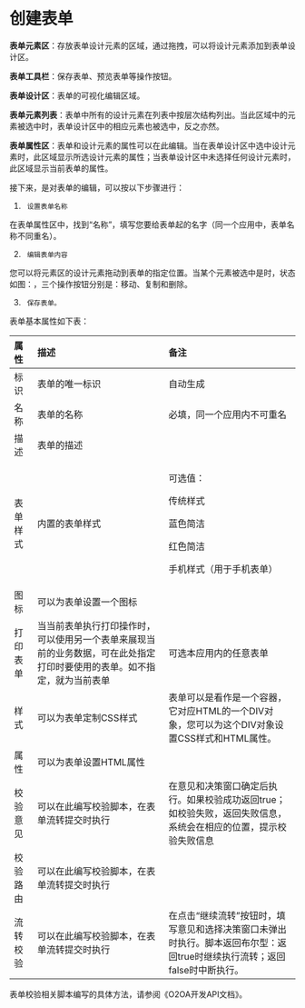 # 创建表单

**表单元素区**：存放表单设计元素的区域，通过拖拽，可以将设计元素添加到表单设计区。

**表单工具栏**：保存表单、预览表单等操作按钮。

**表单设计区**：表单的可视化编辑区域。

**表单元素列表**：表单中所有的设计元素在列表中按层次结构列出。当此区域中的元素被选中时，表单设计区中的相应元素也被选中，反之亦然。

**表单属性区**：表单和设计元素的属性可以在此编辑。当在表单设计区中选中设计元素时，此区域显示所选设计元素的属性；当表单设计区中未选择任何设计元素时，此区域显示当前表单的属性。

接下来，是对表单的编辑，可以按以下步骤进行：

1.      设置表单名称  
 在表单属性区中，找到“名称”，填写您要给表单起的名字（同一个应用中，表单名称不同重名）。

2.      编辑表单内容  
 您可以将元素区的设计元素拖动到表单的指定位置。当某个元素被选中是时，状态如图：，三个操作按钮分别是：移动、复制和删除。

3.      保存表单。

  
表单基本属性如下表：

<table>
  <thead>
    <tr>
      <th style="text-align:left"><b>&#x5C5E;&#x6027;</b>
      </th>
      <th style="text-align:left"><b>&#x63CF;&#x8FF0;</b>
      </th>
      <th style="text-align:left"><b>&#x5907;&#x6CE8;</b>
      </th>
    </tr>
  </thead>
  <tbody>
    <tr>
      <td style="text-align:left">&#x6807;&#x8BC6;</td>
      <td style="text-align:left">&#x8868;&#x5355;&#x7684;&#x552F;&#x4E00;&#x6807;&#x8BC6;</td>
      <td style="text-align:left">&#x81EA;&#x52A8;&#x751F;&#x6210;</td>
    </tr>
    <tr>
      <td style="text-align:left">&#x540D;&#x79F0;</td>
      <td style="text-align:left">&#x8868;&#x5355;&#x7684;&#x540D;&#x79F0;</td>
      <td style="text-align:left">&#x5FC5;&#x586B;&#xFF0C;&#x540C;&#x4E00;&#x4E2A;&#x5E94;&#x7528;&#x5185;&#x4E0D;&#x53EF;&#x91CD;&#x540D;</td>
    </tr>
    <tr>
      <td style="text-align:left">&#x63CF;&#x8FF0;</td>
      <td style="text-align:left">&#x8868;&#x5355;&#x7684;&#x63CF;&#x8FF0;</td>
      <td style="text-align:left"></td>
    </tr>
    <tr>
      <td style="text-align:left">&#x8868;&#x5355;&#x6837;&#x5F0F;</td>
      <td style="text-align:left">&#x5185;&#x7F6E;&#x7684;&#x8868;&#x5355;&#x6837;&#x5F0F;</td>
      <td style="text-align:left">
        <p>&#x53EF;&#x9009;&#x503C;&#xFF1A;</p>
        <p>&#x4F20;&#x7EDF;&#x6837;&#x5F0F;</p>
        <p>&#x84DD;&#x8272;&#x7B80;&#x6D01;</p>
        <p>&#x7EA2;&#x8272;&#x7B80;&#x6D01;</p>
        <p>&#x624B;&#x673A;&#x6837;&#x5F0F;&#xFF08;&#x7528;&#x4E8E;&#x624B;&#x673A;&#x8868;&#x5355;&#xFF09;</p>
      </td>
    </tr>
    <tr>
      <td style="text-align:left">&#x56FE;&#x6807;</td>
      <td style="text-align:left">&#x53EF;&#x4EE5;&#x4E3A;&#x8868;&#x5355;&#x8BBE;&#x7F6E;&#x4E00;&#x4E2A;&#x56FE;&#x6807;</td>
      <td
      style="text-align:left"></td>
    </tr>
    <tr>
      <td style="text-align:left">&#x6253;&#x5370;&#x8868;&#x5355;</td>
      <td style="text-align:left">&#x5F53;&#x5F53;&#x524D;&#x8868;&#x5355;&#x6267;&#x884C;&#x6253;&#x5370;&#x64CD;&#x4F5C;&#x65F6;&#xFF0C;&#x53EF;&#x4EE5;&#x4F7F;&#x7528;&#x53E6;&#x4E00;&#x4E2A;&#x8868;&#x5355;&#x6765;&#x5C55;&#x73B0;&#x5F53;&#x524D;&#x7684;&#x4E1A;&#x52A1;&#x6570;&#x636E;&#xFF0C;&#x53EF;&#x5728;&#x6B64;&#x5904;&#x6307;&#x5B9A;&#x6253;&#x5370;&#x65F6;&#x8981;&#x4F7F;&#x7528;&#x7684;&#x8868;&#x5355;&#x3002;&#x5982;&#x4E0D;&#x6307;&#x5B9A;&#xFF0C;&#x5C31;&#x4E3A;&#x5F53;&#x524D;&#x8868;&#x5355;</td>
      <td
      style="text-align:left">&#x53EF;&#x9009;&#x672C;&#x5E94;&#x7528;&#x5185;&#x7684;&#x4EFB;&#x610F;&#x8868;&#x5355;</td>
    </tr>
    <tr>
      <td style="text-align:left">&#x6837;&#x5F0F;</td>
      <td style="text-align:left">&#x53EF;&#x4EE5;&#x4E3A;&#x8868;&#x5355;&#x5B9A;&#x5236;CSS&#x6837;&#x5F0F;</td>
      <td
      style="text-align:left">&#x8868;&#x5355;&#x53EF;&#x4EE5;&#x662F;&#x770B;&#x4F5C;&#x662F;&#x4E00;&#x4E2A;&#x5BB9;&#x5668;&#xFF0C;&#x5B83;&#x5BF9;&#x5E94;HTML&#x7684;&#x4E00;&#x4E2A;DIV&#x5BF9;&#x8C61;&#xFF0C;&#x60A8;&#x53EF;&#x4EE5;&#x4E3A;&#x8FD9;&#x4E2A;DIV&#x5BF9;&#x8C61;&#x8BBE;&#x7F6E;CSS&#x6837;&#x5F0F;&#x548C;HTML&#x5C5E;&#x6027;&#x3002;</td>
    </tr>
    <tr>
      <td style="text-align:left">&#x5C5E;&#x6027;</td>
      <td style="text-align:left">&#x53EF;&#x4EE5;&#x4E3A;&#x8868;&#x5355;&#x8BBE;&#x7F6E;HTML&#x5C5E;&#x6027;</td>
      <td
      style="text-align:left"></td>
    </tr>
    <tr>
      <td style="text-align:left">&#x6821;&#x9A8C;&#x610F;&#x89C1;</td>
      <td style="text-align:left">&#x53EF;&#x4EE5;&#x5728;&#x6B64;&#x7F16;&#x5199;&#x6821;&#x9A8C;&#x811A;&#x672C;&#xFF0C;&#x5728;&#x8868;&#x5355;&#x6D41;&#x8F6C;&#x63D0;&#x4EA4;&#x65F6;&#x6267;&#x884C;</td>
      <td
      style="text-align:left">&#x5728;&#x610F;&#x89C1;&#x548C;&#x51B3;&#x7B56;&#x7A97;&#x53E3;&#x786E;&#x5B9A;&#x540E;&#x6267;&#x884C;&#x3002;&#x5982;&#x679C;&#x6821;&#x9A8C;&#x6210;&#x529F;&#x8FD4;&#x56DE;true&#xFF1B;&#x5982;&#x6821;&#x9A8C;&#x5931;&#x8D25;&#xFF0C;&#x8FD4;&#x56DE;&#x5931;&#x8D25;&#x4FE1;&#x606F;&#xFF0C;&#x7CFB;&#x7EDF;&#x4F1A;&#x5728;&#x76F8;&#x5E94;&#x7684;&#x4F4D;&#x7F6E;&#xFF0C;&#x63D0;&#x793A;&#x6821;&#x9A8C;&#x5931;&#x8D25;&#x4FE1;&#x606F;</td>
    </tr>
    <tr>
      <td style="text-align:left">&#x6821;&#x9A8C;&#x8DEF;&#x7531;</td>
      <td style="text-align:left">&#x53EF;&#x4EE5;&#x5728;&#x6B64;&#x7F16;&#x5199;&#x6821;&#x9A8C;&#x811A;&#x672C;&#xFF0C;&#x5728;&#x8868;&#x5355;&#x6D41;&#x8F6C;&#x63D0;&#x4EA4;&#x65F6;&#x6267;&#x884C;</td>
      <td
      style="text-align:left"></td>
    </tr>
    <tr>
      <td style="text-align:left">&#x6D41;&#x8F6C;&#x6821;&#x9A8C;</td>
      <td style="text-align:left">&#x53EF;&#x4EE5;&#x5728;&#x6B64;&#x7F16;&#x5199;&#x6821;&#x9A8C;&#x811A;&#x672C;&#xFF0C;&#x5728;&#x8868;&#x5355;&#x6D41;&#x8F6C;&#x63D0;&#x4EA4;&#x65F6;&#x6267;&#x884C;</td>
      <td
      style="text-align:left">&#x5728;&#x70B9;&#x51FB;&#x201C;&#x7EE7;&#x7EED;&#x6D41;&#x8F6C;&#x201D;&#x6309;&#x94AE;&#x65F6;&#xFF0C;&#x586B;&#x5199;&#x610F;&#x89C1;&#x548C;&#x9009;&#x62E9;&#x51B3;&#x7B56;&#x7A97;&#x53E3;&#x672A;&#x5F39;&#x51FA;&#x65F6;&#x6267;&#x884C;&#x3002;&#x811A;&#x672C;&#x8FD4;&#x56DE;&#x5E03;&#x5C14;&#x578B;&#xFF1A;&#x8FD4;&#x56DE;true&#x65F6;&#x7EE7;&#x7EED;&#x6267;&#x884C;&#x6D41;&#x8F6C;&#xFF1B;&#x8FD4;&#x56DE;false&#x65F6;&#x4E2D;&#x65AD;&#x6267;&#x884C;&#x3002;</td>
    </tr>
  </tbody>
</table> 表单校验相关脚本编写的具体方法，请参阅《O2OA开发API文档》。

  




